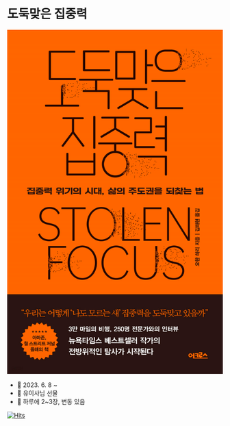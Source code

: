 # 도둑맞은 집중력

![img.png](img.png)
* 📆 2023. 6. 8 ~
* 📍 유이사님 선물
* 📖 하루에 2~3장, 변동 있음

[![Hits](https://hits.sh/taetaetae.gitbook.io/docs/Psychology/Stolen-Focus.svg?view=today-total)](https://hits.sh/taetaetae.gitbook.io/docs/Psychology/Stolen-Focus/)

